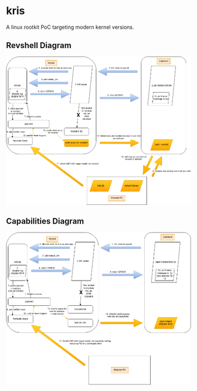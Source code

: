 # kris
A linux rootkit PoC targeting modern kernel versions.
## Revshell Diagram
![Reverse Shell Diagram](revshell.png)
## Capabilities Diagram
![Capabilities Diagram](caps.png)